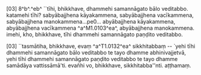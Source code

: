 [03] 8^b^.^eb^ ``tīhi, bhikkhave, dhammehi samannāgato bālo  veditabbo. katamehi tīhi? sabyābajjhena kāyakammena,  sabyābajjhena vacīkammena, sabyābajjhena manokammena...pe0...  abyābajjhena kāyakammena, abyābajjhena vacīkammena ^a^M1.0103^ea^, abyābajjhena  manokammena. imehi, kho, bhikkhave, tīhi dhammehi samannāgato  paṇḍito veditabbo.

[03] ``tasmātiha, bhikkhave, evaṃ ^a^T1.0132^ea^ sikkhitabbaṃ -- `yehi tīhi  dhammehi samannāgato bālo veditabbo te tayo dhamme abhinivajjetvā,  yehi tīhi dhammehi samannāgato paṇḍito veditabbo te tayo dhamme  samādāya vattissāmā'ti. evañhi vo, bhikkhave, sikkhitabba''nti.  aṭṭhamaṃ.